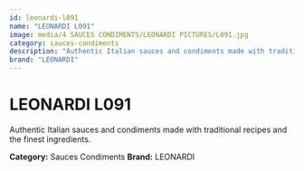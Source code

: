 ```yaml
---
id: leonardi-l091
name: "LEONARDI L091"
image: media/4 SAUCES CONDIMENTS/LEONARDI PICTURES/L091.jpg
category: sauces-condiments
description: "Authentic Italian sauces and condiments made with traditional recipes and the finest ingredients."
brand: "LEONARDI"
---
```


# LEONARDI L091

Authentic Italian sauces and condiments made with traditional recipes and the finest ingredients.

**Category:** Sauces Condiments
**Brand:** LEONARDI
